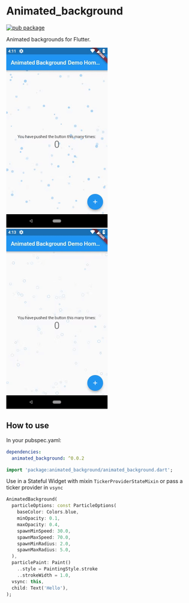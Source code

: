 # Animated_background

[![pub package](https://img.shields.io/pub/v/animated_background.svg)](https://pub.dartlang.org/packages/animated_background)

Animated backgrounds for Flutter.

<p>
    <img src="./screenshots/example_fill.gif?raw=true"/>
    <img src="./screenshots/example_stroke.gif?raw=true"/>
</p>

## How to use


In your pubspec.yaml:
```yaml
dependencies:
  animated_background: ^0.0.2
```

```dart
import 'package:animated_background/animated_background.dart';
```

Use in a Stateful Widget with mixin `TickerProviderStateMixin` or pass a ticker provider in `vsync`

```dart
AnimatedBackground(
  particleOptions: const ParticleOptions(
    baseColor: Colors.blue,
    minOpacity: 0.1,
    maxOpacity: 0.4,
    spawnMinSpeed: 30.0,
    spawnMaxSpeed: 70.0,
    spawnMinRadius: 2.0,
    spawnMaxRadius: 5.0,
  ),
  particlePaint: Paint()
    ..style = PaintingStyle.stroke
    ..strokeWidth = 1.0,
  vsync: this,
  child: Text('Hello'),
);
```
